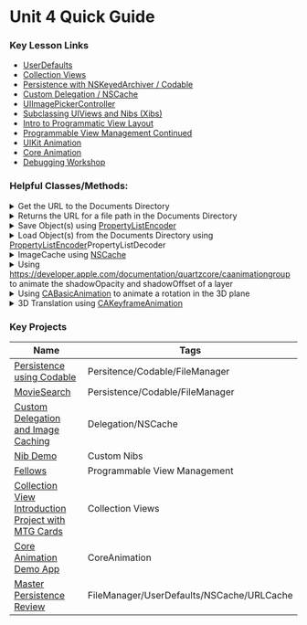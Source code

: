 # Unit 4 Quick Guide

### Key Lesson Links

- [UserDefaults](https://github.com/C4Q/AC-iOS/blob/master/lessons/unit4/UserDefaults/README.md)
- [Collection Views](https://github.com/C4Q/AC-iOS/blob/master/lessons/unit4/CollectionViews/README.md)
- [Persistence with NSKeyedArchiver / Codable](https://github.com/C4Q/AC-iOS/blob/master/lessons/unit4/Persistence-NSKeyedArchiver-Codable/README.md)
- [Custom Delegation / NSCache](https://github.com/C4Q/AC-iOS/blob/master/lessons/unit4/Protocols-Delegation-NSCache/README.md)
- [UIImagePickerController](https://github.com/C4Q/AC-iOS/blob/master/lessons/unit4/ImagePicker/README.mdown)
- [Subclassing UIViews and Nibs (Xibs)](https://github.com/C4Q/AC-iOS/blob/master/lessons/unit4/SubclassingUIViewsAndNibs(Xibs)/README.md)  
- [Intro to Programmatic View Layout](https://github.com/C4Q/AC-iOS/tree/master/lessons/unit4/IntroductionToProgrammaticUI)  
- [Programmable View Management Continued](https://github.com/C4Q/AC-iOS/tree/master/lessons/unit4/Programmatic-View-Management)  
- [UIKit Animation](https://github.com/C4Q/AC-iOS/tree/master/lessons/unit4/Animations)  
- [Core Animation](https://github.com/C4Q/AC-iOS/blob/master/lessons/unit4/Animations/CoreAnimation.md)  
- [Debugging Workshop](https://github.com/C4Q/AC-iOS/blob/master/lessons/unit4/Debugging%20Workshop.md)  


### Helpful Classes/Methods:

<details>
<summary>Get the URL to the Documents Directory</summary>

```swift 
// returns documents directory path for app sandbox
func documentsDirectory() -> URL {
    let paths = FileManager.default.urls(for: .documentDirectory, in: .userDomainMask)
    return paths[0]
}
```

</details>

<details>
<summary>Returns the URL for a file path in the Documents Directory</summary>

```swift
// /documents/Favorites.plist
// returns the path for supplied name from the dcouments directory
func dataFilePath(withPathName path: String) -> URL {
    return PersistenceDatastore.manager.documentsDirectory().appendingPathComponent(path)
}
```

</details>


<details>
<summary>Save Object(s) using <a href="https://developer.apple.com/documentation/foundation/propertylistencoder">PropertyListEncoder</a></summary>

```swift 
// save to documents directory
// write to path: /Documents/
func saveToDisk() {
    let encoder = PropertyListEncoder()
    do {
        let data = try encoder.encode(favorites)
        // Does the writing to disk
        try data.write(to: dataFilePath(withPathName: PersistenceDatastore.filename), options: .atomic)
    } catch {
        print("encoding error: \(error.localizedDescription)")
    }
}
```

</details>

<details>
<summary>Load Object(s) from the Documents Directory using <a href="https://developer.apple.com/documentation/foundation/propertylistencoder">PropertyListEncoder</a>PropertyListDecoder</summary>

```swift 
// load from documents directory
func load() {
    // what's the path we are reading from? - PersistenceDatastore.filename
    let path = dataFilePath(withPathName: PersistenceDatastore.filename)
    let decoder = PropertyListDecoder()
    do {
        let data = try Data.init(contentsOf: path)
        favorites = try decoder.decode([Favorite].self, from: data)
    } catch {
        print("decoding error: \(error.localizedDescription)")
    }
}
```

</details>

<details>
    <summary>ImageCache using <a href="https://developer.apple.com/documentation/foundation/nscache">NSCache</a></summary>

```swift
class ImageCache {
    private init(){}
    static let manager = ImageCache()
    
    private let sharedCached = NSCache<NSString, UIImage>()
    
    // get current cached image
    func cachedImage(url: URL) -> UIImage? {
        return sharedCached.object(forKey: url.absoluteString as NSString)
    }
    
    // process image and store in cache
    func processImageInBackground(imageURL: URL, completion: @escaping(Error?, UIImage?) -> Void) {
        DispatchQueue.global().async {
            do {
                let imageData = try Data.init(contentsOf: imageURL)
                let image  = UIImage.init(data: imageData)
                
                // store image in cache
                if let image = image {
                    self.sharedCached.setObject(image, forKey: imageURL.absoluteString as NSString)
                }
                
                completion(nil, image)
            } catch {
                print("image processing error: \(error.localizedDescription)")
                completion(error, nil)
            }
        }
    }
}
```

</details>

<details>
<summary>Using <a href="">https://developer.apple.com/documentation/quartzcore/caanimationgroup</a> to animate the shadowOpacity and shadowOffset of a layer</summary>

```swift 
func animateShadow() {
    // animate shadowOpacity
    // default opacity is 0
    let opacityAnimation = CABasicAnimation(keyPath: "shadowOpacity")
    opacityAnimation.fromValue = 0 // minimum value
    opacityAnimation.toValue = 1 // maximum value

    // final value is not on by default
    // you have to explicity set the final value if you need it to stick
    imageView.layer.shadowOpacity = 1


    // animate the shadow offset
    // default is CGSize.zero
    let offsetAnimation = CABasicAnimation(keyPath: "shadowOffset")
    offsetAnimation.fromValue = CGSize.zero
    offsetAnimation.toValue = CGSize(width: 5.0, height: 5.0)
    imageView.layer.shadowOffset = CGSize(width: 5.0, height: 5.0)

    // create group animation for shadow animation
    let groupAnimation = CAAnimationGroup()
    groupAnimation.animations = [opacityAnimation, offsetAnimation]
    groupAnimation.duration = 1.0 
    imageView.layer.add(groupAnimation, forKey: nil)
}
```

</details>

<details>
<summary>Using <a href="https://developer.apple.com/documentation/quartzcore/cabasicanimation">CABasicAnimation</a> to animate a rotation in the 3D plane</summary>

```swift 
func animateRotationX() {
    let animation = CABasicAnimation(keyPath: "transform.rotation.x")
    let angleRadian = CGFloat(2.0 * .pi) // 360
    animation.fromValue = 0 // degrees
    animation.byValue = angleRadian
    animation.duration = 5.0 // seconds
    animation.repeatCount = Float.infinity
    imageView.layer.add(animation, forKey: nil)
}
```

</details>

<details>
<summary>3D Translation using <a href="">CAKeyframeAnimation</a></summary>

```swift 
// 3D Translation using CAKeyframeAnimation
func animateTranslation() {
    let toTopLeft = CATransform3DMakeTranslation(-view.layer.position.x, -view.layer.position.y, 0)     // top left
    let toBottomRight = CATransform3DMakeTranslation(view.layer.position.x, view.layer.position.y, 0)   // bottom right
    let toTopRight = CATransform3DMakeTranslation(view.layer.position.x, -view.layer.position.y, 0)     // top right
    let toBottomLeft = CATransform3DMakeTranslation(-view.layer.position.x, view.layer.position.y, 0)   // bottom left
    let keyframeAnimation = CAKeyframeAnimation(keyPath: "transform")
    keyframeAnimation.timingFunction = CAMediaTimingFunction(name: kCAMediaTimingFunctionEaseInEaseOut)
    keyframeAnimation.values = [CATransform3DIdentity,
                                toTopLeft,
                                CATransform3DIdentity,
                                toTopRight,
                                CATransform3DIdentity,
                                toBottomLeft,
                                CATransform3DIdentity,
                                toBottomRight,
                                CATransform3DIdentity]
    keyframeAnimation.duration = 4.0
    keyframeAnimation.repeatCount = Float.infinity
    imageView.layer.add(keyframeAnimation, forKey: nil)
}
```

</details>


### Key Projects

| Name | Tags |
| --- | --- |
|[Persistence using Codable](https://github.com/C4Q/AC-iOS-Persistence-Codable)| Persitence/Codable/FileManager|
|[MovieSearch](https://github.com/C4Q/AC-iOS-MovieSearch-CollectionViews-FileManager)| Persistence/Codable/FileManager|
|[Custom Delegation and Image Caching](https://github.com/C4Q/AC-iOS-CatOrDog-Delegation) | Delegation/NSCache |
|[Nib Demo](https://github.com/C4Q/AC-iOS-NibDemo)|Custom Nibs|
|[Fellows](https://github.com/C4Q/AC-iOS-Fellows)|Programmable View Management|  
|[Collection View Introduction Project with MTG Cards](https://github.com/C4Q/AC-iOS-CollectionViews-Introduction)|Collection Views|
|[Core Animation Demo App](https://github.com/C4Q/AC-iOS-CoreAnimationApp)| CoreAnimation|
|[Master Persistence Review](https://github.com/C4Q/AC-iOS-PersistenceReview) | FileManager/UserDefaults/NSCache/URLCache |

